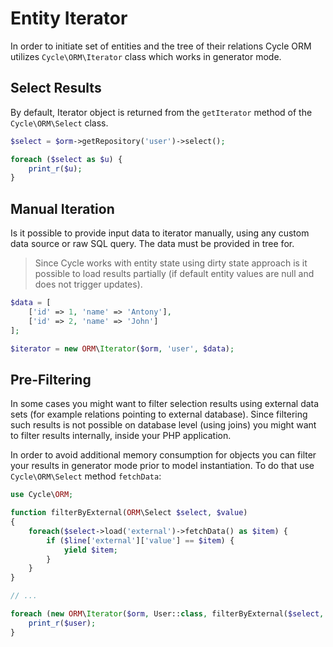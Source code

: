 # Entity Iterator
In order to initiate set of entities and the tree of their relations Cycle ORM utilizes `Cycle\ORM\Iterator` class which works 
in generator mode.

## Select Results
By default, Iterator object is returned from the `getIterator` method of the `Cycle\ORM\Select` class.

```php
$select = $orm->getRepository('user')->select();

foreach ($select as $u) {
    print_r($u);
}
```

## Manual Iteration
Is it possible to provide input data to iterator manually, using any custom data source or raw SQL query. The data must be provided in 
tree for.

> Since Cycle works with entity state using dirty state approach is it possible to load results partially (if default entity values 
are null and does not trigger updates).

```php
$data = [
    ['id' => 1, 'name' => 'Antony'],
    ['id' => 2, 'name' => 'John']
];

$iterator = new ORM\Iterator($orm, 'user', $data);
```

## Pre-Filtering
In some cases you might want to filter selection results using external data sets (for example relations pointing to external database).
Since filtering such results is not possible on database level (using joins) you might want to filter results internally, inside your PHP
application. 

In order to avoid additional memory consumption for objects you can filter your results in generator mode prior to model instantiation.
To do that use `Cycle\ORM\Select` method `fetchData`:

```php
use Cycle\ORM;

function filterByExternal(ORM\Select $select, $value) 
{
    foreach($select->load('external')->fetchData() as $item) {
        if ($line['external']['value'] == $item) {
            yield $item;
        }
    }
}

// ...

foreach (new ORM\Iterator($orm, User::class, filterByExternal($select, $value)) as $user) {
    print_r($user);
}
```
